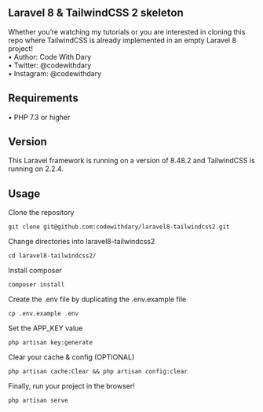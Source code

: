 ## Laravel 8  & TailwindCSS 2 skeleton

Whether you’re watching my tutorials or you are interested in cloning this repo where TailwindCSS is already implemented in an empty Laravel 8 project!
<br>
•	Author: Code With Dary <br>
•	Twitter: @codewithdary <br>
•	Instagram: @codewithdary <br>

## Requirements
•	PHP 7.3 or higher

## Version
This Laravel framework is running on a version of 8.48.2 and TailwindCSS is running on 2.2.4.

## Usage <br>
Clone the repository <br>
```
git clone git@github.com:codewithdary/laravel8-tailwindcss2.git
```

Change directories into laravel8-tailwindcss2 <br>
```
cd laravel8-tailwindcss2/
```

Install composer <br>
```
composer install
```

Create the .env file by duplicating the .env.example file <br>
```
cp .env.example .env
```

Set the APP_KEY value <br>
```
php artisan key:generate
```

Clear your cache & config (OPTIONAL)
``` 
php artisan cache:Clear && php artisan config:clear
```

Finally, run your project in the browser!
```
php artisan serve
```
